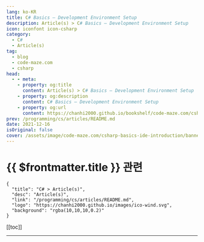 ```yaml
---
lang: ko-KR
title: C# Basics – Development Environment Setup
description: Article(s) > C# Basics – Development Environment Setup
icon: iconfont icon-csharp
category: 
  - C#
  - Article(s)
tag: 
  - blog
  - code-maze.com
  - csharp
head:  
  - - meta:
    - property: og:title
      content: Article(s) > C# Basics – Development Environment Setup
    - property: og:description
      content: C# Basics – Development Environment Setup
    - property: og:url
      content: https://chanhi2000.github.io/bookshelf/code-maze.com/csharp-basics-ide-introduction.html
prev: /programming/cs/articles/README.md
date: 2021-12-16
isOriginal: false
cover: /assets/image/code-maze.com/csharp-basics-ide-introduction/banner.png
---
```


# {{ $frontmatter.title }} 관련

```component VPCard
{
  "title": "C# > Article(s)",
  "desc": "Article(s)",
  "link": "/programming/cs/articles/README.md",
  "logo": "https://chanhi2000.github.io/images/ico-wind.svg",
  "background": "rgba(10,10,10,0.2)"
}
```

[[toc]]

---

<SiteInfo
  name="C# Basics – Development Environment Setup"
  desc="Find out the basics about Visual Studio 2017 environment. How we can use it in our complete tutorial and how it can help us with our examples."
  url="https://code-maze.com/csharp-basics-ide-introduction/"
  logo="/assets/image/code-maze.com/favicon.png"
  preview="/assets/image/code-maze.com/csharp-basics-ide-introduction/banner.png"/>

<!-- TODO: 작성 -->
